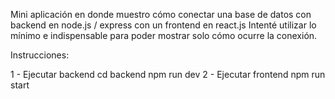 Mini aplicación en donde muestro cómo conectar una base de datos con backend en node.js / express con un frontend en react.js
Intenté utilizar lo mínimo e indispensable para poder mostrar solo cómo ocurre la conexión. 

Instrucciones:

1 - Ejecutar backend 
    cd backend 
    npm run dev
2 - Ejecutar frontend
    npm run start
